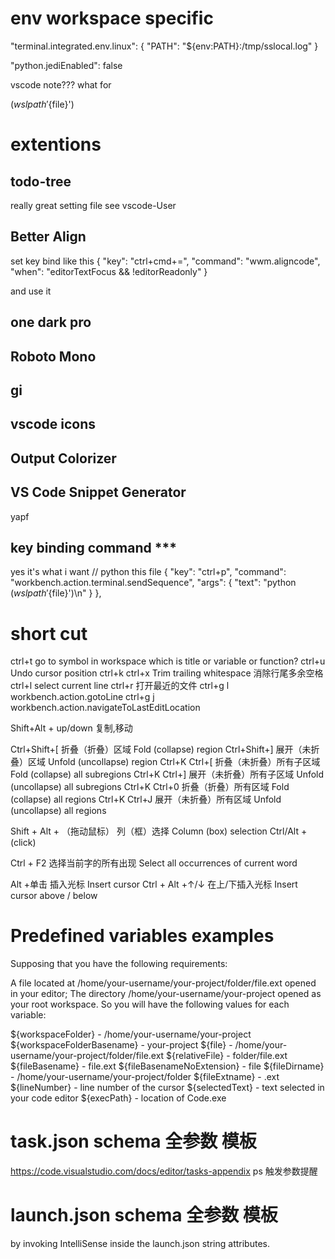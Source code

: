 # env workspace specific
"terminal.integrated.env.linux": {
    "PATH": "${env:PATH}:/tmp/sslocal.log"
}



"python.jediEnabled": false

vscode note??? what for

$(wslpath '${file}')

# extentions
## todo-tree
really great
setting file see vscode-User

## Better Align
set key bind like this
{ "key": "ctrl+cmd+=",
"command": "wwm.aligncode",
"when": "editorTextFocus && !editorReadonly" }

and use it

## one dark pro

## Roboto Mono

## gi

## vscode icons

## Output Colorizer

## VS Code Snippet Generator



yapf


## key binding command ***
yes it's what i want
 // python this file
    {
        "key": "ctrl+p",
        "command": "workbench.action.terminal.sendSequence",
        "args": {
            "text": "python $(wslpath '${file}')\n"
        }
    },


# short cut
ctrl+t go to symbol in workspace which is title or variable or function?
ctrl+u Undo cursor position
ctrl+k ctrl+x Trim trailing whitespace 消除行尾多余空格
ctrl+l select current line
ctrl+r 打开最近的文件
ctrl+g l workbench.action.gotoLine
ctrl+g j workbench.action.navigateToLastEditLocation

Shift+Alt + up/down
复制,移动

Ctrl+Shift+[    折叠（折叠）区域 Fold (collapse) region
Ctrl+Shift+]    展开（未折叠）区域 Unfold (uncollapse) region
Ctrl+K Ctrl+[   折叠（未折叠）所有子区域 Fold (collapse) all subregions
Ctrl+K Ctrl+]   展开（未折叠）所有子区域 Unfold (uncollapse) all subregions
Ctrl+K Ctrl+0   折叠（折叠）所有区域 Fold (collapse) all regions
Ctrl+K Ctrl+J   展开（未折叠）所有区域 Unfold (uncollapse) all regions


Shift + Alt + （拖动鼠标）    列（框）选择 Column (box) selection
Ctrl/Alt + (click)

Ctrl + F2   选择当前字的所有出现 Select all occurrences of current word

Alt +单击 插入光标 Insert cursor
Ctrl + Alt +↑/↓ 在上/下插入光标 Insert cursor above / below


# Predefined variables examples
Supposing that you have the following requirements:

A file located at /home/your-username/your-project/folder/file.ext opened in your editor;
The directory /home/your-username/your-project opened as your root workspace.
So you will have the following values for each variable:

${workspaceFolder} - /home/your-username/your-project
${workspaceFolderBasename} - your-project
${file} - /home/your-username/your-project/folder/file.ext
${relativeFile} - folder/file.ext
${fileBasename} - file.ext
${fileBasenameNoExtension} - file
${fileDirname} - /home/your-username/your-project/folder
${fileExtname} - .ext
${lineNumber} - line number of the cursor
${selectedText} - text selected in your code editor
${execPath} - location of Code.exe


# task.json schema 全参数 模板
https://code.visualstudio.com/docs/editor/tasks-appendix
ps 触发参数提醒
# launch.json schema 全参数 模板
by invoking IntelliSense inside the launch.json string attributes.
